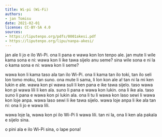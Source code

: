 ```yaml
---
title: Wi-pi (Wi-Fi)
authors:
- jan Tomisu
date: 2021-02-01
license: CC-BY-SA 4.0
sources:
- https://liputenpo.org/pdfs/0001akesi.pdf
- https://liputenpo.org/lipu/nanpa-akesi/
---
```


jan ale li jo e ilo Wi-Pi. ona li pana e wawa kon lon tenpo ale. jan mute li wile kama sona e ni: wawa kon li ike tawa sijelo anu seme? sina wile sona e ni la o kama sona e ni: wawa kon li seme?

wawa kon li kama taso ala tan ilo Wi-Pi. ona li kama tan ilo toki, tan ilo seli lon tomo moku, tan suno. ona mute li sama, li lon kon ale a! tan ni la mi ken lukin e ale. wawa kon pi wawa suli li ken pana e ike tawa sijelo. taso wawa kon pi wawa lili li ken ala. suno li pana e wawa kon lukin. ona li ike ala. taso suno li pana e wawa kon pi lukin ala. ona li tu li wawa kon laso sewi li wawa kon loje anpa. wawa laso sewi li ike tawa sijelo. wawa loje anpa li ike ala tan ni: ona li jo e wawa lili.

wawa loje la, wawa kon pi ilo Wi-Pi li wawa lili. tan ni la, ona li ken ala pakala e sijelo sina.

o pini ala e ilo Wi-Pi sina, o lape pona!